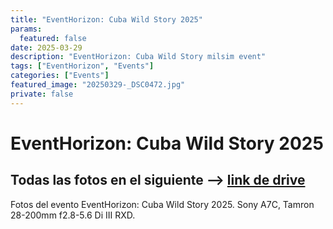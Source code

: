 ```yaml
---
title: "EventHorizon: Cuba Wild Story 2025"
params:
  featured: false
date: 2025-03-29
description: "EventHorizon: Cuba Wild Story milsim event"
tags: ["EventHorizon", "Events"]
categories: ["Events"]
featured_image: "20250329-_DSC0472.jpg"
private: false
---
```


# EventHorizon: Cuba Wild Story 2025
## Todas las fotos en el siguiente --> [link de drive](https://drive.google.com/drive/folders/1oYxPdUDVlTNjhUxcIfvPatvDna9KxoQH)

Fotos del evento EventHorizon: Cuba Wild Story 2025.
Sony A7C, Tamron 28-200mm f2.8-5.6 Di III RXD.

<!-- The images will be automatically displayed by the theme. -->
